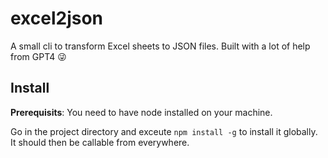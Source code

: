 # excel2json

A small cli to transform Excel sheets to JSON files. Built with a lot of help from GPT4 😜

## Install

**Prerequisits**: You need to have node installed on your machine.

Go in the project directory and exceute `npm install -g` to install it globally. It should then be callable from everywhere.

